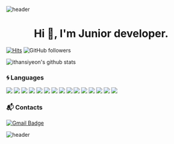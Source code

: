 ![header](https://capsule-render.vercel.app/api?type=wave&color=gradient&height=100&section=header&text=SiYeon%20Han&fontSize=30&animation=twinkling)
<h1 align="center">Hi 👋, I'm Junior developer.</h1>
  
[![Hits](https://hits.seeyoufarm.com/api/count/incr/badge.svg?url=https%3A%2F%2Fgithub.com%2Fithansiyeon&count_bg=%23C83DC8&title_bg=%23555555&icon=&icon_color=%23DAA8EB&title=hits&edge_flat=false)](https://hits.seeyoufarm.com) ![GitHub followers](https://img.shields.io/github/followers/ithansiyeon?color=purple)<br>
  
![ithansiyeon's github stats](https://github-readme-stats.vercel.app/api?username=ithansiyeon&theme=buefy&show_icons=true)

### :cyclone: Languages
<img src="https://img.shields.io/badge/Python-3766AB?style=flat-square&logo=Python&logoColor=white"/></a>
<img src="https://img.shields.io/badge/Java-007396?style=flat-square&logo=Java&logoColor=white"/></a>
<img src="https://img.shields.io/badge/Matlab-0076A8?style=flat-square&logo=mathworks&logoColor=white"/></a>
<img src="https://img.shields.io/badge/JavaScript-F7DF1E?style=flat-square&logo=JavaScript&logoColor=white"/></a>
<img src="https://img.shields.io/badge/Android-3DDC84?style=flat-square&logo=Android&logoColor=white"/></a>
<img src="https://img.shields.io/badge/CSS3-1572B6?style=flat-square&logo=CSS3&logoColor=white"/></a>
<img src="https://img.shields.io/badge/HTML5-E34F26?style=flat-square&logo=HTML5&logoColor=white"/></a>
<img src="https://img.shields.io/badge/JQuery-0769AD?style=flat-square&logo=JQuery&logoColor=white"/></a>
<img src="https://img.shields.io/badge/C-A8B9CC?style=flat-square&logo=C&logoColor=white"/></a>
<img src="https://img.shields.io/badge/C++-00599C?style=flat-square&logo=C++&logoColor=white"/></a>
<img src="https://img.shields.io/badge/Bootstrap-7952B3?style=flat-square&logo=Bootstrap&logoColor=white"/></a>
<img src="https://img.shields.io/badge/Oracle-F80000?style=flat-square&logo=Oracle&logoColor=white"/></a>
<img src="https://img.shields.io/badge/MSSQL-CC2927?style=flat-square&logo=MicrosoftSQLServer&logoColor=white"/></a>
<img src="https://img.shields.io/badge/Django-092E20?style=flat-square&logo=Django&logoColor=white"/></a>
<img src="https://img.shields.io/badge/ES-005571?style=flat-square&logo=ElasticSearch&logoColor=white"/></a>

### :mailbox_with_mail: Contacts
[![Gmail Badge](https://img.shields.io/badge/Gmail-d14836?style=flat-square&logo=Gmail&logoColor=white&link=mailto:hansi0121@naver.com)](mailto:hansi0121@naver.com)
<!--
- 🔭 I’m currently working on ...
- 🌱 I’m currently learning ...
- 👯 I’m looking to collaborate on ...
- 🤔 I’m looking for help with ...
- 💬 Ask me about ...
- 📫 How to reach me: ...
- 😄 Pronouns: ...
- ⚡ Fun fact: ...
<-->
![header](https://capsule-render.vercel.app/api?type=wave&color=gradient&height=100&section=header)
